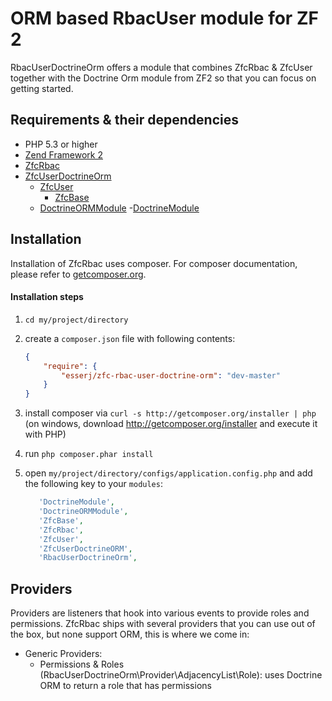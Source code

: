 # ORM based RbacUser module for ZF 2

RbacUserDoctrineOrm offers a module that combines ZfcRbac & ZfcUser together with the Doctrine Orm module from ZF2 so that you can focus on getting started.

## Requirements & their dependencies

 - PHP 5.3 or higher
 - [Zend Framework 2](http://www.github.com/zendframework/zf2)
 - [ZfcRbac](https://github.com/ZF-Commons/ZfcRbac)
 - [ZfcUserDoctrineOrm](https://github.com/ZF-Commons/ZfcUserDoctrineORM)
   - [ZfcUser](https://github.com/ZF-Commons/ZfcUser)
     - [ZfcBase](https://github.com/ZF-Commons/ZfcBase)
   - [DoctrineORMModule](https://github.com/doctrine/DoctrineORMModule)
     -[DoctrineModule](https://github.com/doctrine/DoctrineModule) 
## Installation

Installation of ZfcRbac uses composer. For composer documentation, please refer to
[getcomposer.org](http://getcomposer.org/).

#### Installation steps

  1. `cd my/project/directory`
  2. create a `composer.json` file with following contents:

     ```json
     {
         "require": {
             "esserj/zfc-rbac-user-doctrine-orm": "dev-master"
         }
     }
     ```
  3. install composer via `curl -s http://getcomposer.org/installer | php` (on windows, download
     http://getcomposer.org/installer and execute it with PHP)
  4. run `php composer.phar install`
  5. open `my/project/directory/configs/application.config.php` and add the following key to your `modules`:

     ```php
        'DoctrineModule',
        'DoctrineORMModule',
        'ZfcBase',
        'ZfcRbac',
        'ZfcUser',
        'ZfcUserDoctrineORM',
        'RbacUserDoctrineOrm',
     ```
     
## Providers

Providers are listeners that hook into various events to provide roles and permissions. ZfcRbac ships with
several providers that you can use out of the box, but none support ORM, this is where we come in:

  - Generic Providers:
    - Permissions & Roles (RbacUserDoctrineOrm\Provider\AdjacencyList\Role): uses Doctrine ORM to return a role that has permissions


